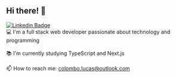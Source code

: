 ## Hi there! 👋
[![Linkedin Badge](https://camo.githubusercontent.com/a80d00f23720d0bc9f55481cfcd77ab79e141606829cf16ec43f8cacc7741e46/68747470733a2f2f696d672e736869656c64732e696f2f62616467652f4c696e6b6564496e2d3030373742353f7374796c653d666f722d7468652d6261646765266c6f676f3d6c696e6b6564696e266c6f676f436f6c6f723d7768697465)](https://www.linkedin.com/in/lucas-alba-colombo/)
<br>💻 I'm a full stack web developer passionate about technology and programming</br>
<br>:books: I'm currently studying TypeScript and Next.js</br>
<br>📫 How to reach me: colombo.lucas@outlook.com</br>
